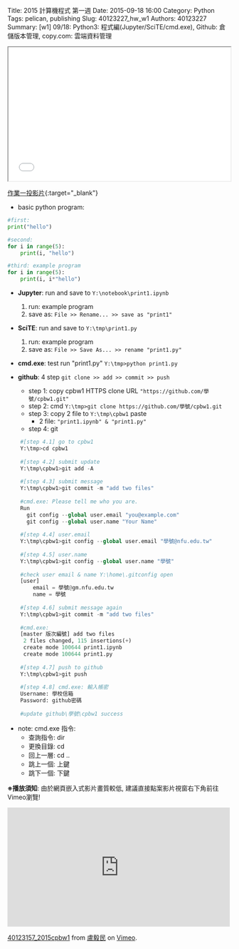 Title: 2015 計算機程式 第一週
Date: 2015-09-18 16:00
Category: Python
Tags: pelican, publishing
Slug: 40123227_hw_w1
Authors: 40123227
Summary: [w1] 09/18: Python3: 程式編(Jupyter/SciTE/cmd.exe), Github: 倉儲版本管理, copy.com: 雲端資料管理





<iframe src="40123227_cp_w1_p.html" width="500" height="300"></iframe>

[作業一投影片](40123227_cp_w1_p.html){:target="_blank"}

  * basic python program:
~~~python
#first:
print("hello")

#second:
for i in range(5):
    print(i, "hello")

#third: example program
for i in range(5):
    print(i, i*"hello")
~~~


  * **Jupyter**: run and save to `Y:\notebook\print1.ipynb`
    1.  run: example program
    2.  save as: `File >> Rename... >> save as "print1"`

  * **SciTE**: run and save to `Y:\tmp\print1.py`
    1.  run: example program
    2.  save as: `File >> Save As... >> rename "print1.py"`

  * **cmd.exe**: test run "print1.py" `Y:\tmp>python print1.py`


  * **github**: 4 step `git clone >> add >> commit >> push`
    * step 1: copy cpbw1 HTTPS clone URL `"https://github.com/學號/cpbw1.git"`
    * step 2: cmd `Y:\tmp>git clone https://github.com/學號/cpbw1.git`
    * step 3: copy 2 file to `Y:\tmp\cpbw1` paste
        * 2 file: `"print1.ipynb" & "print1.py"`
    * step 4: git
    
~~~python
    #[step 4.1] go to cpbw1
    Y:\tmp>cd cpbw1
    
    #[step 4.2] submit update
    Y:\tmp\cpbw1>git add -A
    
    #[step 4.3] submit message
    Y:\tmp\cpbw1>git commit -m "add two files"
    
    #cmd.exe: Please tell me who you are.
    Run
      git config --global user.email "you@example.com"
      git config --global user.name "Your Name"
    
    #[step 4.4] user.email
    Y:\tmp\cpbw1>git config --global user.email "學號@nfu.edu.tw"
    
    #[step 4.5] user.name
    Y:\tmp\cpbw1>git config --global user.name "學號"
    
    #check user email & name Y:\home\.gitconfig open
    [user]
        email = 學號@gm.nfu.edu.tw
        name = 學號
    
    #[step 4.6] submit message again
    Y:\tmp\cpbw1>git commit -m "add two files"
    
    #cmd.exe:
    [master 版次編號] add two files
     2 files changed, 115 insertions(+)
     create mode 100644 print1.ipynb
     create mode 100644 print1.py
    
    #[step 4.7] push to github
    Y:\tmp\cpbw1>git push
    
    #[step 4.8] cmd.exe: 輸入帳密
    Username: 學校信箱
    Password: github密碼
    
    #update github\學號\cpbw1 success
~~~


  * note: cmd.exe 指令:
    * 查詢指令: dir
    * 更換目錄: cd
    * 回上一層: cd ..
    * 跳上一個: 上鍵
    * 跳下一個: 下鍵


**※播放須知**: 由於網頁嵌入式影片畫質較低, 建議直接點案影片視窗右下角前往Vimeo瀏覽!

<iframe src="https://player.vimeo.com/video/145547331" width="500" height="267" frameborder="0" webkitallowfullscreen mozallowfullscreen allowfullscreen></iframe> <p><a href="https://vimeo.com/145547331">40123157_2015cpbw1</a> from <a href="https://vimeo.com/user25757242">盧毅民</a> on <a href="https://vimeo.com">Vimeo</a>.</p>

